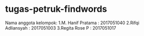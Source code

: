 # tugas-petruk-findwords
Nama anggota kelompok:
1.M. Hanif Pratama : 2017051040
2.Rifqi Adliansyah : 2017051003
3.Regita Rose P    : 2017051017

